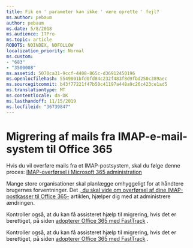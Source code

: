 ```yaml
---
title: Fik en ' parameter kan ikke ' være oprette ' fejl?
ms.author: pebaum
author: pebaum
ms.date: 5/8/2018
ms.audience: ITPro
ms.topic: article
ROBOTS: NOINDEX, NOFOLLOW
localization_priority: Normal
ms.custom:
- "683"
- "3500008"
ms.assetid: 5070ca31-9ccf-4408-865c-d36912450196
ms.openlocfilehash: 5549801bfd0fd84c232f483f8d9fbd250c389aec
ms.sourcegitcommit: b43f77221f47b50c41197a448a9c26c423ce1ad5
ms.translationtype: MT
ms.contentlocale: da-DK
ms.lasthandoff: 11/15/2019
ms.locfileid: "36739847"
---
```

# <a name="migrating-email-from-imap-email-system-to-office-365"></a>Migrering af mails fra IMAP-e-mail-system til Office 365

Hvis du vil overføre mails fra et IMAP-postsystem, skal du følge denne proces: [IMAP-overførsel i Microsoft 365 administration](https://docs.microsoft.com/Exchange/mailbox-migration/migrating-imap-mailboxes/imap-migration-in-the-admin-center)
  
Mange store organisationer skal planlægge omhyggeligt for at håndtere brugernes forventninger. Det [, du skal vide om overførsel af dine IMAP-postkasser til Office 365-](https://docs.microsoft.com/Exchange/mailbox-migration/migrating-imap-mailboxes/migrating-imap-mailboxes) artiklen, hjælper dig med at administrere ændringen.

Kontroller også, at du kan få assisteret hjælp til migrering, hvis det er berettiget, på siden [adopterer Office 365 med FastTrack](https://www.microsoft.com/fasttrack/microsoft-365/office-365) .
  

Kontroller også, at du kan få assisteret hjælp til migrering, hvis det er berettiget, på siden [adopterer Office 365 med FastTrack](https://www.microsoft.com/fasttrack/microsoft-365/office-365) .
  